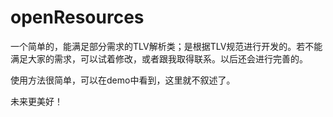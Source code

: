 # openResources
一个简单的，能满足部分需求的TLV解析类；是根据TLV规范进行开发的。若不能满足大家的需求，可以试着修改，或者跟我取得联系。以后还会进行完善的。

使用方法很简单，可以在demo中看到，这里就不叙述了。


未来更美好！
